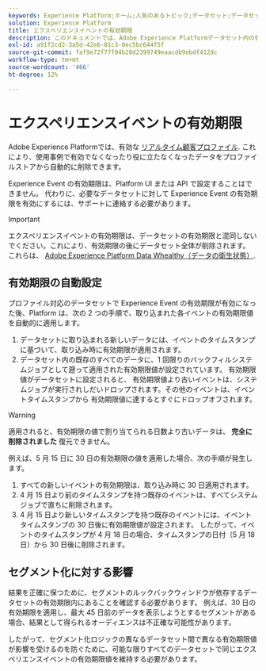 ```yaml
---
keywords: Experience Platform;ホーム;人気のあるトピック;データセット;データセット;有効期間;ttl;有効期間;
solution: Experience Platform
title: エクスペリエンスイベントの有効期限
description: このドキュメントでは、Adobe Experience Platformデータセット内の個々のエクスペリエンスイベントの有効期限を設定する際の一般的なガイダンスを提供します。
exl-id: a91f2cd2-3a5d-42e6-81c3-0ec5bc644f5f
source-git-commit: faf9e72f77f04b20d2399749eaacdb9ebdf412dc
workflow-type: tm+mt
source-wordcount: '466'
ht-degree: 12%

---
```


# エクスペリエンスイベントの有効期限

Adobe Experience Platformでは、有効な [リアルタイム顧客プロファイル](./home.md). これにより、使用事例で有効でなくなったり役に立たなくなったデータをプロファイルストアから自動的に削除できます。

Experience Event の有効期限は、Platform UI または API で設定することはできません。 代わりに、必要なデータセットに対して Experience Event の有効期限を有効にするには、サポートに連絡する必要があります。

>[!IMPORTANT]
>
>エクスペリエンスイベントの有効期限は、データセットの有効期限と混同しないでください。これにより、有効期限の後にデータセット全体が削除されます。 これらは、 [Adobe Experience Platform Data Whealthy（データの衛生状態）](../hygiene/home.md).

## 有効期限の自動設定

プロファイル対応のデータセットで Experience Event の有効期限が有効になった後、Platform は、次の 2 つの手順で、取り込まれた各イベントの有効期限値を自動的に適用します。

1. データセットに取り込まれる新しいデータには、イベントのタイムスタンプに基づいて、取り込み時に有効期限が適用されます。
1. データセット内の既存のすべてのデータに、1 回限りのバックフィルシステムジョブとして遡って適用された有効期限値が設定されています。  有効期限値がデータセットに設定されると、 有効期限値より古いイベントは、システムジョブが実行されしだいドロップされます。その他のイベントは、イベントタイムスタンプから 有効期限値に達するとすぐにドロップオフされます。

>[!WARNING]
>
>適用されると、有効期限の値で割り当てられる日数より古いデータは、 **完全に削除されました** 復元できません。

例えば、5 月 15 日に 30 日の有効期限の値を適用した場合、次の手順が発生します。

1. すべての新しいイベントの有効期限は、取り込み時に 30 日適用されます。
1. 4 月 15 日より前のタイムスタンプを持つ既存のイベントは、すべてシステムジョブで直ちに削除されます。
1. 4 月 15 日より新しいタイムスタンプを持つ既存のイベントには、イベントタイムスタンプの 30 日後に有効期限値が設定されます。 したがって、イベントのタイムスタンプが 4 月 18 日の場合、タイムスタンプの日付（5 月 18 日）から 30 日後に削除されます。

## セグメント化に対する影響

結果を正確に保つために、セグメントのルックバックウィンドウが依存するデータセットの有効期限内にあることを確認する必要があります。 例えば、30 日の有効期限を適用し、最大 45 日前のデータを表示しようとするセグメントがある場合、結果として得られるオーディエンスは不正確な可能性があります。

したがって、セグメント化ロジックの異なるデータセット間で異なる有効期限値が影響を受けるのを防ぐために、可能な限りすべてのデータセットで同じエクスペリエンスイベントの有効期限値を維持する必要があります。
